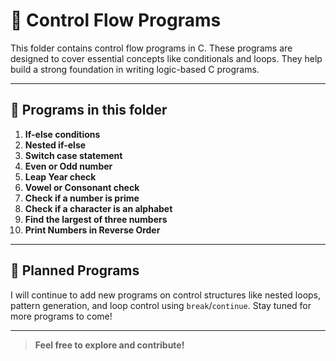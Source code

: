 # 📁 Control Flow Programs

This folder contains control flow programs in C. These programs are designed to cover essential concepts like conditionals and loops. They help build a strong foundation in writing logic-based C programs.

---

## 📝 Programs in this folder

01. **If-else conditions**
02. **Nested if-else**
02. **Switch case statement**
04. **Even or Odd number**
05. **Leap Year check**
06. **Vowel or Consonant check**
07. **Check if a number is prime**
08. **Check if a character is an alphabet**
09. **Find the largest of three numbers**
10. **Print Numbers in Reverse Order**



---

## 📅 Planned Programs

I will continue to add new programs on control structures like nested loops, pattern generation, and loop control using `break`/`continue`. Stay tuned for more programs to come!

---

> **Feel free to explore and contribute!**
